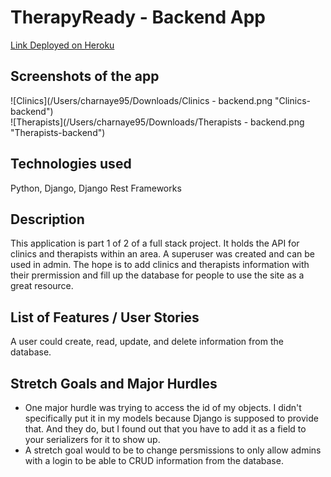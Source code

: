 # TherapyReady - Backend App
 
[Link Deployed on Heroku](https://therapyready-backend.herokuapp.com/)
 
## Screenshots of the app
![Clinics](/Users/charnaye95/Downloads/Clinics - backend.png "Clinics-backend")
<br>
![Therapists](/Users/charnaye95/Downloads/Therapists - backend.png "Therapists-backend")
 
## Technologies used
Python, Django, Django Rest Frameworks

## Description
This application is part 1 of 2 of a full stack project. It holds the API for clinics and therapists within an area. A superuser was created and can be used in admin. The hope is to add clinics and therapists information with their prermission and fill up the database for people to use the site as a great resource.


## List of Features / User Stories
A user could create, read, update, and delete information from the database.

## Stretch Goals and Major Hurdles
<ul>
<li>One major hurdle was trying to access the id of my objects. I didn't specifically put it in my models because Django is supposed to provide that. And they do, but I found out that you have to add it as a field to your serializers for it to show up.</li>
<li>A stretch goal would to be to change persmissions to only allow admins with a login to be able to CRUD information from the database.</li>
</ul>
